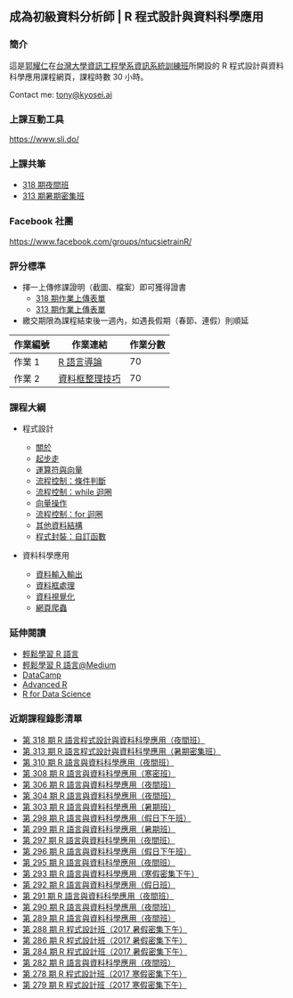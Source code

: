 ## 成為初級資料分析師 | R 程式設計與資料科學應用

### 簡介

這是[郭耀仁](https://www.facebook.com/yaojen.kuo.1)在[台灣大學資訊工程學系資訊系統訓練班](https://www.csie.ntu.edu.tw/train/)所開設的 R 程式設計與資料科學應用課程網頁，課程時數 30 小時。

Contact me: <tony@kyosei.ai>

### 上課互動工具

<https://www.sli.do/>

### 上課共筆

- [318 期夜間班](https://colab.research.google.com/drive/1T7msK6WoELlaM61B_ygwHz5GLWMzTCVG)
- [313 期暑期密集班](https://colab.research.google.com/drive/1fTmlikQzTh2VO64dM8VeLJf4_BPniEBu)

### Facebook 社團

<https://www.facebook.com/groups/ntucsietrainR/>

### 評分標準

- 擇一上傳修課證明（截圖、檔案）即可獲得證書
    - [318 期作業上傳表單](https://forms.gle/sZCUe2oudsvosB4U9)
    - [313 期作業上傳表單](https://forms.gle/ehFY6h9auEVBSUC19)
- 繳交期限為課程結束後一週內，如遇長假期（春節、連假）則順延

|作業編號|作業連結|作業分數|
|-------|------|-------|
|作業 1|[R 語言導論](https://www.datacamp.com/community/open-courses/r-%E8%AA%9E%E8%A8%80%E5%B0%8E%E8%AB%96?tap_a=5644-dce66f&tap_s=194899-1fb421)|70|
|作業 2|[資料框整理技巧](https://www.datacamp.com/community/open-courses/%E8%B3%87%E6%96%99%E6%A1%86%E6%95%B4%E7%90%86%E6%8A%80%E5%B7%A7?tap_a=5644-dce66f&tap_s=194899-1fb421)|70|

### 課程大綱

- 程式設計

    - [關於](00-about.slides.html)
    - [起步走](01-getting-started.slides.html)
    - [運算符與向量](02-operators-and-basic-vector-types.slides.html)
    - [流程控制：條件判斷](03-control-flow-conditionals.slides.html)
    - [流程控制：while 迴圈](04-control-flow-while.slides.html)
    - [向量操作](05-vector-manipulation.slides.html)
    - [流程控制：for 迴圈](06-control-flow-for.slides.html)
    - [其他資料結構](07-other-data-structures.slides.html)
    - [程式封裝：自訂函數](08-functions.slides.html)

- 資料科學應用
    - [資料輸入輸出](09-data-io.slides.html)
    - [資料框處理](10-dataframe-manipulation.slides.html)
    - [資料視覺化](11-data-visualization.slides.html)
    - [網頁爬蟲](12-web-scraping.slides.html)

### 延伸閱讀

- [輕鬆學習 R 語言](https://www.datainpoint.com/r-essentials/)
- [輕鬆學習 R 語言@Medium](https://medium.com/datainpoint/r-essentials/home)
- [DataCamp](https://www.datacamp.com/courses/tech:python?tap_a=5644-dce66f&tap_s=194899-1fb421)
- [Advanced R](https://adv-r.hadley.nz/)
- [R for Data Science](https://r4ds.had.co.nz/)

### 近期課程錄影清單

- [第 318 期 R 語言程式設計與資料科學應用（夜間班）]()
- [第 313 期 R 語言程式設計與資料科學應用（暑期密集班）](https://www.youtube.com/playlist?list=PLEq7iw5uOtuVD43REeVE4lIIFq4INd3l-)
- [第 310 期 R 語言與資料科學應用（夜間班）](https://www.youtube.com/playlist?list=PLEq7iw5uOtuWhTkC4bL8txz9xlZPD93XM)
- [第 308 期 R 語言與資料科學應用（寒密班）](https://www.youtube.com/playlist?list=PLEq7iw5uOtuXJerOau2Yzcra6QPukcPKf)
- [第 306 期 R 語言與資料科學應用（夜間班）](https://www.youtube.com/playlist?list=PLEq7iw5uOtuVNOPXiHidLd4bn-A30oeAY)
- [第 304 期 R 語言與資料科學應用（夜間班）](https://www.youtube.com/playlist?list=PLEq7iw5uOtuUduyt364zf5WZUra6Ba-K9)
- [第 303 期 R 語言與資料科學應用（暑期班）](https://www.youtube.com/playlist?list=PLEq7iw5uOtuX8bRwOSWrdk_ietdR2IGHD)
- [第 298 期 R 語言與資料科學應用（假日下午班）](https://www.youtube.com/playlist?list=PLEq7iw5uOtuXCkDZsVkscgvKADwiedIse)
- [第 299 期 R 語言與資料科學應用（暑期班）](https://www.youtube.com/playlist?list=PLEq7iw5uOtuUdO3kIGUzYn7iS-4TKNb_x)
- [第 297 期 R 語言與資料科學應用（夜間班）](https://www.youtube.com/playlist?list=PLEq7iw5uOtuULcetxePwDdPf8e6RCDgpO)
- [第 296 期 R 語言與資料科學應用（假日下午班）](https://www.youtube.com/playlist?list=PLEq7iw5uOtuWqBju13V7RBsc1VBdw16Ak)
- [第 295 期 R 語言與資料科學應用（夜間班）](https://www.youtube.com/playlist?list=PLEq7iw5uOtuWUqdl7bk29AFSUHBoWaid_)
- [第 293 期 R 語言與資料科學應用（寒假密集下午）](https://www.youtube.com/playlist?list=PLEq7iw5uOtuWte5L9o1zYKcMxXsxfT6e2)
- [第 292 期 R 語言與資料科學應用（假日班）](https://www.youtube.com/playlist?list=PLEq7iw5uOtuXzmLjv3EWN6jn6ACbHqPCE)
- [第 291 期 R 語言與資料科學應用（夜間班）](https://www.youtube.com/playlist?list=PLEq7iw5uOtuVtAwJWiYse6NQ8o_qUYNro)
- [第 290 期 R 語言與資料科學應用（夜間班）](https://www.youtube.com/playlist?list=PLEq7iw5uOtuXsxvEmFsVOApHWtKPcIFHg)
- [第 289 期 R 語言與資料科學應用（夜間班）](https://www.youtube.com/playlist?list=PLEq7iw5uOtuU6LtlobgRQEPL9Tq0WUSgW)
- [第 288 期 R 程式設計班（2017 暑假密集下午）](https://www.youtube.com/playlist?list=PLEq7iw5uOtuUohqM7lU6phqk_QGpvWWtV)
- [第 286 期 R 程式設計班（2017 暑假密集下午）](https://www.youtube.com/playlist?list=PLEq7iw5uOtuXZV4l1MA9MhmS3CObiuD-a)
- [第 284 期 R 程式設計班（2017 暑假密集下午）](https://www.youtube.com/playlist?list=PLEq7iw5uOtuWG55M8W-eu6J8cs4WdUDK_)
- [第 282 期 R 語言與資料科學應用（夜間班）](https://www.youtube.com/playlist?list=PLEq7iw5uOtuWmLz0jYwQ3bb3f6ZOATgBx)
- [第 278 期 R 程式設計班（2017 寒假密集下午）](https://www.youtube.com/playlist?list=PLEq7iw5uOtuXlcMiPfg4bLt9U-YcRTYvM)
- [第 279 期 R 程式設計班（2017 寒假密集下午）](https://www.youtube.com/playlist?list=PLEq7iw5uOtuWHNS_KSeUWh4mror0QpDTW)